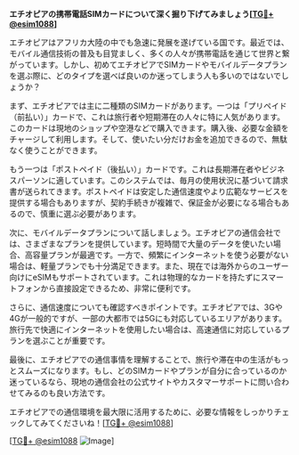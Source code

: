 **エチオピアの携帯電話SIMカードについて深く掘り下げてみましょう[[TG💪+ @esim1088](https://t.me/s/esim1088)]**

エチオピアはアフリカ大陸の中でも急速に発展を遂げている国です。最近では、モバイル通信技術の普及も目覚ましく、多くの人々が携帯電話を通じて世界と繋がっています。しかし、初めてエチオピアでSIMカードやモバイルデータプランを選ぶ際に、どのタイプを選べば良いのか迷ってしまう人も多いのではないでしょうか？

まず、エチオピアでは主に二種類のSIMカードがあります。一つは「プリペイド（前払い）」カードで、これは旅行者や短期滞在の人々に特に人気があります。このカードは現地のショップや空港などで購入できます。購入後、必要な金額をチャージして利用します。そして、使いたい分だけお金を追加できるので、無駄なく使うことができます。

もう一つは「ポストペイド（後払い）」カードです。これは長期滞在者やビジネスパーソンに適しています。このシステムでは、毎月の使用状況に基づいて請求書が送られてきます。ポストペイドは安定した通信速度やより広範なサービスを提供する場合もありますが、契約手続きが複雑で、保証金が必要になる場合もあるので、慎重に選ぶ必要があります。

次に、モバイルデータプランについて話しましょう。エチオピアの通信会社では、さまざまなプランを提供しています。短時間で大量のデータを使いたい場合、高容量プランが最適です。一方で、頻繁にインターネットを使う必要がない場合は、軽量プランでも十分満足できます。また、現在では海外からのユーザー向けにeSIMもサポートされています。これは物理的なカードを持たずにスマートフォンから直接設定できるため、非常に便利です。

さらに、通信速度についても確認すべきポイントです。エチオピアでは、3Gや4Gが一般的ですが、一部の大都市では5Gにも対応しているエリアがあります。旅行先で快適にインターネットを使用したい場合は、高速通信に対応しているプランを選ぶことが重要です。

最後に、エチオピアでの通信事情を理解することで、旅行や滞在中の生活がもっとスムーズになります。もし、どのSIMカードやプランが自分に合っているのか迷っているなら、現地の通信会社の公式サイトやカスタマーサポートに問い合わせてみるのも良い方法です。

エチオピアでの通信環境を最大限に活用するために、必要な情報をしっかりチェックしてみてくださいね！[[TG💪+ @esim1088](https://t.me/s/esim1088)]

[[TG💪+ @esim1088](https://t.me/s/esim1088) ![Image](https://i.postimg.cc/Y0z9fWf4/image.png)]